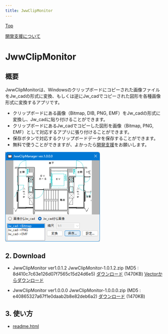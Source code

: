 ```yaml
---
title: JwwClipMonitor
---
```

[Top](https://junkbulk.com)

[開発支援について](../donate/index.html)

# JwwClipMonitor
## 概要
JwwClipMonitorは、Windowsのクリップボードにコピーされた画像ファイルをJw_cadの形式に変換、もしくは逆にJw_cadでコピーされた図形を各種画像形式に変換するアプリです。
- クリップボードにある画像（Bitmap, DIB, PNG, EMF）をJw_cadの形式に変換し、Jw_cadに貼り付けることができます。
- クリップボードにあるJw_cadでコピーした図形を画像（Bitmap, PNG, EMF）として対応するアプリに張り付けることができます。
- 保存ボタンで対応するクリップボードデータを保存することができます。
- 無料で使うことができますが、よかったら[開発支援](https://junkbulk.com/windows/donate/index.html)をお願いします。

<a href="images/JwwClipMonitor.png">
<img src="images/JwwClipMonitor.png" href="images/JwwClipMonitor.png" alt="sample image" width="300px">
</a>

## 2. Download
- JwwClipMonitor ver1.0.1.2
JwwClipMonitor-1.0.1.2.zip (MD5 : 8d410c7c63e126d07f7565c15d24d6e5)
[ダウンロード](download/JwwClipMonitor-1.0.1.2.zip)  (1470KB)
[Vectorからダウンロード](https://www.vector.co.jp/soft/winnt/business/se527100.html)


- JwwClipMonitor ver1.0.0.0
JwwClipMonitor-1.0.0.0.zip (MD5 : e40865327a67f1e0daab2b8e82deb6a2)
[ダウンロード](download/JwwClipMonitor-1.0.0.0.zip)  (1470KB)
  
## 3. 使い方
- [readme.html](readme.html)

